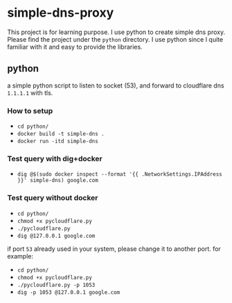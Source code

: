 # simple-dns-proxy

This project is for learning purpose. I use python to create simple dns proxy. Please find the project under the `python` directory. I use python since I quite familiar with it and easy to provide the libraries.

## python
a simple python script to listen to socket (53), and forward to cloudflare dns `1.1.1.1` with tls.

### How to setup
- `cd python/`
- `docker build -t simple-dns .`
- `docker run -itd simple-dns`

### Test query with dig+docker
- `dig @$(sudo docker inspect --format '{{ .NetworkSettings.IPAddress }}' simple-dns) google.com`

### Test query without docker
- `cd python/`
- `chmod +x pycloudflare.py`
- `./pycloudflare.py`
- `dig @127.0.0.1 google.com`

if port `53` already used in your system, please change it to another port. for example:
- `cd python/`
- `chmod +x pycloudflare.py`
- `./pycloudflare.py -p 1053`
- `dig -p 1053 @127.0.0.1 google.com`

